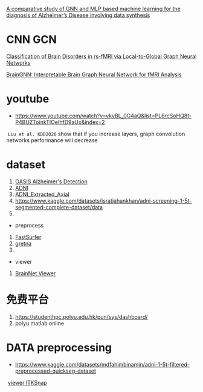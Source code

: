 [A comparative study of GNN and MLP based machine learning for the diagnosis of Alzheimer’s Disease involving data synthesis](https://www-sciencedirect-com.ezproxy.lb.polyu.edu.hk/science/article/pii/S0893608023006020?via%3Dihub)

# CNN GCN

[Classification of Brain Disorders in rs-fMRI via Local-to-Global Graph Neural Networks](https://ieeexplore.ieee.org/document/9936686)

[BrainGNN: Interpretable Brain Graph Neural Network for fMRI Analysis](https://www-sciencedirect-com.ezproxy.lb.polyu.edu.hk/science/article/pii/S1361841521002784?via%3Dihub)



# youtube

* <https://www.youtube.com/watch?v=vkvBL_0G4aQ&list=PL6rcSoHQ8t-P4BUZToinkTIOeIhfD9aUx&index=2>

​	`Liu et al. KDD2020` show that if you increase layers, graph convolution networks performance will decrease



# dataset

1. [OASIS Alzheimer's Detection](https://www.kaggle.com/datasets/ninadaithal/imagesoasis)
2. [ADNI](https://ida.loni.usc.edu/login.jsp?project=ADNI)
3. [ADNI_Extracted_Axial](https://www.kaggle.com/datasets/katalniraj/adni-extracted-axial)
4. <https://www.kaggle.com/datasets/isratjahankhan/adni-screening-1-5t-segmented-complete-dataset/data>
5. 

* preprocess

1. [FastSurfer](https://github.com/Deep-MI/FastSurfer)
2. [gretna](https://www.nitrc.org/projects/gretna/)
3. 

* viewer

1. [BrainNet Viewer](https://www.nitrc.org/projects/bnv/)



# 免费平台

1. <https://studenthpc.polyu.edu.hk/pun/sys/dashboard/>
2. polyu matlab online



# DATA preprocessing

* <https://www.kaggle.com/datasets/mdfahimbinamin/adni-1-5t-filtered-preprocessed-quickseg-dataset>

​	[viewer ITKSnap](https://sourceforge.net/projects/itksnap/)

